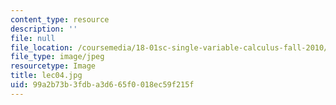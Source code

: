 ```yaml
---
content_type: resource
description: ''
file: null
file_location: /coursemedia/18-01sc-single-variable-calculus-fall-2010/99a2b73b3fdba3d665f0018ec59f215f_lec04.jpg
file_type: image/jpeg
resourcetype: Image
title: lec04.jpg
uid: 99a2b73b-3fdb-a3d6-65f0-018ec59f215f
---
```


